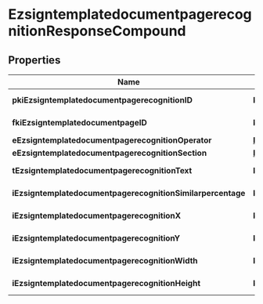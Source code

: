 
# EzsigntemplatedocumentpagerecognitionResponseCompound

## Properties
| Name | Type | Description | Notes |
| ------------ | ------------- | ------------- | ------------- |
| **pkiEzsigntemplatedocumentpagerecognitionID** | **kotlin.Int** | The unique ID of the Ezsigntemplatedocumentpagerecognition |  |
| **fkiEzsigntemplatedocumentpageID** | **kotlin.Int** | The unique ID of the Ezsigntemplatedocumentpage |  |
| **eEzsigntemplatedocumentpagerecognitionOperator** | [**FieldEEzsigntemplatedocumentpagerecognitionOperator**](FieldEEzsigntemplatedocumentpagerecognitionOperator.md) |  |  |
| **eEzsigntemplatedocumentpagerecognitionSection** | [**FieldEEzsigntemplatedocumentpagerecognitionSection**](FieldEEzsigntemplatedocumentpagerecognitionSection.md) |  |  |
| **tEzsigntemplatedocumentpagerecognitionText** | **kotlin.String** | The text of the Ezsigntemplatedocumentpagerecognition |  |
| **iEzsigntemplatedocumentpagerecognitionSimilarpercentage** | **kotlin.Int** | The similarpercentage of the Ezsigntemplatedocumentpagerecognition |  [optional] |
| **iEzsigntemplatedocumentpagerecognitionX** | **kotlin.Int** | The x of the Ezsigntemplatedocumentpagerecognition |  [optional] |
| **iEzsigntemplatedocumentpagerecognitionY** | **kotlin.Int** | The y of the Ezsigntemplatedocumentpagerecognition |  [optional] |
| **iEzsigntemplatedocumentpagerecognitionWidth** | **kotlin.Int** | The width of the Ezsigntemplatedocumentpagerecognition |  [optional] |
| **iEzsigntemplatedocumentpagerecognitionHeight** | **kotlin.Int** | The height of the Ezsigntemplatedocumentpagerecognition |  [optional] |



